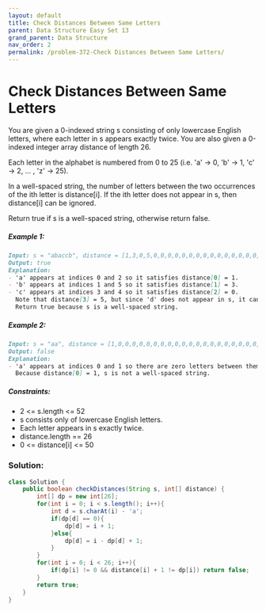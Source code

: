```yaml
---
layout: default
title: Check Distances Between Same Letters
parent: Data Structure Easy Set 13
grand_parent: Data Structure
nav_order: 2
permalink: /problem-372-Check Distances Between Same Letters/
---
```

# Check Distances Between Same Letters
You are given a 0-indexed string s consisting of only lowercase English letters, where each letter in s appears exactly twice. You are also given a 0-indexed integer array distance of length 26.

Each letter in the alphabet is numbered from 0 to 25 (i.e. 'a' -> 0, 'b' -> 1, 'c' -> 2, ... , 'z' -> 25).

In a well-spaced string, the number of letters between the two occurrences of the ith letter is distance[i]. If the ith letter does not appear in s, then distance[i] can be ignored.

Return true if s is a well-spaced string, otherwise return false.

##### Example 1:
```markdown
Input: s = "abaccb", distance = [1,3,0,5,0,0,0,0,0,0,0,0,0,0,0,0,0,0,0,0,0,0,0,0,0,0]
Output: true
Explanation:
- 'a' appears at indices 0 and 2 so it satisfies distance[0] = 1.
- 'b' appears at indices 1 and 5 so it satisfies distance[1] = 3.
- 'c' appears at indices 3 and 4 so it satisfies distance[2] = 0.
  Note that distance[3] = 5, but since 'd' does not appear in s, it can be ignored.
  Return true because s is a well-spaced string.
```
##### Example 2:
```markdown
Input: s = "aa", distance = [1,0,0,0,0,0,0,0,0,0,0,0,0,0,0,0,0,0,0,0,0,0,0,0,0,0]
Output: false
Explanation:
- 'a' appears at indices 0 and 1 so there are zero letters between them.
  Because distance[0] = 1, s is not a well-spaced string.
```
##### Constraints:
* 2 <= s.length <= 52
* s consists only of lowercase English letters.
* Each letter appears in s exactly twice.
* distance.length == 26
* 0 <= distance[i] <= 50

### Solution:
```java
class Solution {
    public boolean checkDistances(String s, int[] distance) {
        int[] dp = new int[26];
        for(int i = 0; i < s.length(); i++){
            int d = s.charAt(i) - 'a';
            if(dp[d] == 0){
                dp[d] = i + 1;
            }else{
                dp[d] = i - dp[d] + 1;
            }
        }
        for(int i = 0; i < 26; i++){
            if(dp[i] != 0 && distance[i] + 1 != dp[i]) return false;
        }
        return true;
    }
}
```